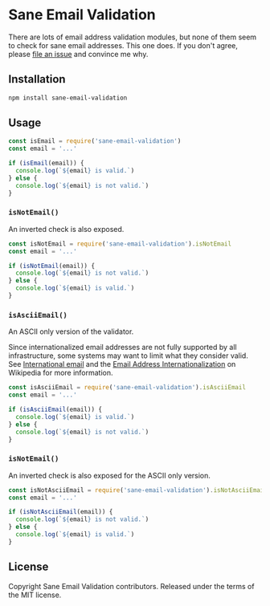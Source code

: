 # Sane Email Validation

There are lots of email address validation modules, but none of them seem to check for sane email addresses. This one does. If you don't agree, please [file an issue](https://github.com/scottgonzalez/sane-email-validation/issues/new) and convince me why.

## Installation

```sh
npm install sane-email-validation
```

## Usage

```js
const isEmail = require('sane-email-validation')
const email = '...'

if (isEmail(email)) {
  console.log(`${email} is valid.`)
} else {
  console.log(`${email} is not valid.`)
}
```

### `isNotEmail()`

An inverted check is also exposed.

```js
const isNotEmail = require('sane-email-validation').isNotEmail
const email = '...'

if (isNotEmail(email)) {
  console.log(`${email} is not valid.`)
} else {
  console.log(`${email} is valid.`)
}
```

### `isAsciiEmail()`

An ASCII only version of the validator.

Since internationalized email addresses are not fully supported by all infrastructure, some systems may want to limit what they consider valid. See [International email](https://en.wikipedia.org/wiki/International_email) and the [Email Address Internationalization](https://en.wikipedia.org/wiki/Email_address#Internationalization) on Wikipedia for more information.

```js
const isAsciiEmail = require('sane-email-validation').isAsciiEmail
const email = '...'

if (isAsciiEmail(email)) {
  console.log(`${email} is valid.`)
} else {
  console.log(`${email} is not valid.`)
}
```

### `isNotEmail()`

An inverted check is also exposed for the ASCII only version.

```js
const isNotAsciiEmail = require('sane-email-validation').isNotAsciiEmail
const email = '...'

if (isNotAsciiEmail(email)) {
  console.log(`${email} is not valid.`)
} else {
  console.log(`${email} is valid.`)
}
```

## License

Copyright Sane Email Validation contributors. Released under the terms of the MIT license.
